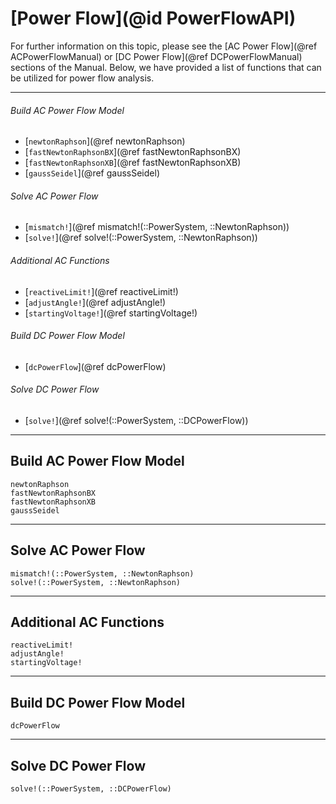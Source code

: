 # [Power Flow](@id PowerFlowAPI)

For further information on this topic, please see the [AC Power Flow](@ref ACPowerFlowManual) or [DC Power Flow](@ref DCPowerFlowManual) sections of the Manual. Below, we have provided a list of functions that can be utilized for power flow analysis.

---

###### Build AC Power Flow Model
* [`newtonRaphson`](@ref newtonRaphson)
* [`fastNewtonRaphsonBX`](@ref fastNewtonRaphsonBX)
* [`fastNewtonRaphsonXB`](@ref fastNewtonRaphsonXB)
* [`gaussSeidel`](@ref gaussSeidel)

###### Solve AC Power Flow
* [`mismatch!`](@ref mismatch!(::PowerSystem, ::NewtonRaphson))
* [`solve!`](@ref solve!(::PowerSystem, ::NewtonRaphson))

###### Additional AC Functions
* [`reactiveLimit!`](@ref reactiveLimit!)
* [`adjustAngle!`](@ref adjustAngle!) 
* [`startingVoltage!`](@ref startingVoltage!) 

###### Build DC Power Flow Model
* [`dcPowerFlow`](@ref dcPowerFlow)

###### Solve DC Power Flow
* [`solve!`](@ref solve!(::PowerSystem, ::DCPowerFlow))
 
---

## Build AC Power Flow Model
```@docs
newtonRaphson
fastNewtonRaphsonBX
fastNewtonRaphsonXB
gaussSeidel
```

---

## Solve AC Power Flow
```@docs
mismatch!(::PowerSystem, ::NewtonRaphson)
solve!(::PowerSystem, ::NewtonRaphson)
```

---

## Additional AC Functions
```@docs
reactiveLimit!
adjustAngle!
startingVoltage!
```

---

## Build DC Power Flow Model
```@docs
dcPowerFlow
```

---

## Solve DC Power Flow
```@docs
solve!(::PowerSystem, ::DCPowerFlow)
```
